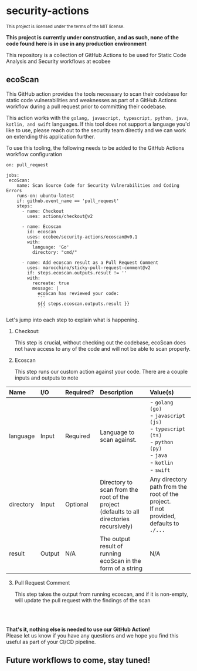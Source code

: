 # security-actions
<sup>This project is licensed under the terms of the MIT license.</sup>

__This project is currently under construction, and as such, none of the code found here is in use in any production environment__ 

This repository is a collection of GitHub Actions to be used for Static Code Analysis and Security workflows at ecobee 

## ecoScan
This GitHub action provides the tools necessary to scan their codebase for static code vulnerabilities and weaknesses as part of a GitHub Actions workflow during a pull request prior to committing their codebase. 

This action works with the `golang, javascript, typescript, python, java, kotlin, and swift` languages. If this tool does not support a language you'd like to use, please reach out to the security team directly and we can work on extending this application further.

To use this tooling, the following needs to be added to the GitHub Actions workflow configuration

```
on: pull_request

jobs:
 ecoScan:
    name: Scan Source Code for Security Vulnerabilities and Coding Errors
    runs-on: ubuntu-latest
    if: github.event_name == 'pull_request'
    steps:
      - name: Checkout
        uses: actions/checkout@v2

      - name: Ecoscan 
        id: ecoscan
        uses: ecobee/security-actions/ecoscan@v0.1
        with:
          language: 'Go'
          directory: "cmd/"

      - name: Add ecoscan result as a Pull Request Comment
        uses: marocchino/sticky-pull-request-comment@v2
        if: steps.ecoscan.outputs.result != ''
        with:
          recreate: true
          message: |
            ecoScan has reviewed your code:
            ```
            ${{ steps.ecoscan.outputs.result }}
            ```
```

Let's jump into each step to explain what is happening.

1. Checkout:

    This step is crucial, without checking out the codebase, ecoScan does not have access to any of the code and will not be able to scan properly.

2. Ecoscan

    This step runs our custom action against your code. There are a couple inputs and outputs to note

|Name|I/O|Required?|Description| Value(s) |
|:---|:---|:---|:---|:---|
| language | Input | Required | Language to scan against. | - `golang (go)` <br> - `javascript (js)` <br> - `typescript (ts)` <br> - `python (py)` <br> - `java` <br> - `kotlin` <br> - `swift` |
| directory | Input | Optional | Directory to scan from the root of the project <br>(defaults to all directories recursively) | Any directory path from the root of the project. <br> If not provided, defaults to `./...` |
| result | Output | N/A | The output result of running ecoScan in the form of a string | N/A |


3. Pull Request Comment

    This step takes the output from running ecoscan, and if it is non-empty, will update the pull request with the findings of the scan

<br>
<br>

<b>That's it, nothing else is needed to use our GitHub Action! </b> 
<br>
Please let us know if you have any questions and we hope you find this useful as part of your CI/CD pipeline.

## Future workflows to come, stay tuned!

